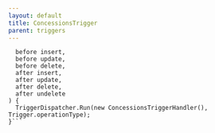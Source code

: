 ```yaml
---
layout: default
title: ConcessionsTrigger
parent: triggers
---
```


```trigger ConcessionsTrigger on Concessions__c(
  before insert,
  before update,
  before delete,
  after insert,
  after update,
  after delete,
  after undelete
) {
  TriggerDispatcher.Run(new ConcessionsTriggerHandler(), Trigger.operationType);
}```
